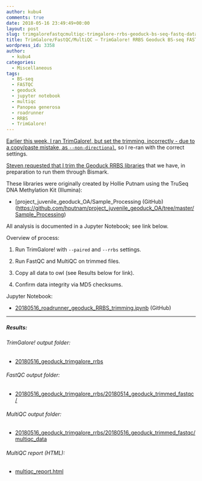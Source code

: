 ```yaml
---
author: kubu4
comments: true
date: 2018-05-16 23:49:49+00:00
layout: post
slug: trimgalorefastqcmultiqc-trimgalore-rrbs-geoduck-bs-seq-fastq-data-directional
title: TrimGalore/FastQC/MultiQC – TrimGalore! RRBS Geoduck BS-seq FASTQ data (directional)
wordpress_id: 3358
author:
  - kubu4
categories:
  - Miscellaneous
tags:
  - BS-seq
  - FASTQC
  - geoduck
  - jupyter notebook
  - multiqc
  - Panopea generosa
  - roadrunner
  - RRBS
  - TrimGalore!
---
```


[Earlier this week, I ran TrimGalore!, but set the trimming, incorrectly - due to a copy/paste mistake, as `--non-directional`](https://robertslab.github.io/sams-notebook/2018/05/16/trimgalorefastqcmultiqc-trimgalore-rrbs-geoduck-bs-seq-fastq-data.html), so I re-ran with the correct settings.

[Steven requested that I trim the Geoduck RRBS libraries](https://github.com/RobertsLab/resources/issues/260) that we have, in preparation to run them through Bismark.

These libraries were originally created by Hollie Putnam using the TruSeq DNA Methylation Kit (Illumina):





  * [project_juvenile_geoduck_OA/Sample_Processing (GitHub)(https://github.com/hputnam/project_juvenile_geoduck_OA/tree/master/Sample_Processing)



All analysis is documented in a Jupyter Notebook; see link below.

Overview of process:



  1. Run TrimGalore! with `--paired` and `--rrbs` settings.



  2. Run FastQC and MultiQC on trimmed files.



  3. Copy all data to owl (see Results below for link).



  4. Confirm data integrity via MD5 checksums.






Jupyter Notebook:





  * [20180516_roadrunner_geoduck_RRBS_trimming.ipynb](https://github.com/sr320/LabDocs/blob/master/jupyter_nbs/sam/20180516_roadrunner_geoduck_RRBS_trimming.ipynb) (GitHub)





* * *





##### Results:





###### TrimGalore! output folder:







  * [20180516_geoduck_trimgalore_rrbs](https://owl.fish.washington.edu/Athaliana/20180516_geoduck_trimgalore_rrbs/)





###### FastQC output folder:







  * [20180516_geoduck_trimgalore_rrbs/20180514_geoduck_trimmed_fastqc/](https://owl.fish.washington.edu/Athaliana/20180516_geoduck_trimgalore_rrbs/20180516_geoduck_trimmed_fastqc)





###### MultiQC output folder:







  * [20180516_geoduck_trimgalore_rrbs/20180516_geoduck_trimmed_fastqc/multiqc_data](https://owl.fish.washington.edu/Athaliana/20180516_geoduck_trimgalore_rrbs/20180516_geoduck_trimmed_fastqc/multiqc_data)





###### MultiQC report (HTML):







  * [multiqc_report.html](https://owl.fish.washington.edu/Athaliana/20180516_geoduck_trimgalore_rrbs/20180516_geoduck_trimmed_fastqc/multiqc_data/multiqc_report.html)
